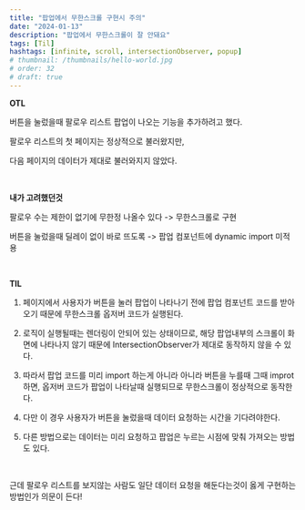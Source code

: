 ```yaml
---
title: "팝업에서 무한스크롤 구현시 주의"
date: "2024-01-13"
description: "팝업에서 무한스크롤이 잘 안돼요"
tags: [Til]
hashtags: [infinite, scroll, intersectionObserver, popup]
# thumbnail: /thumbnails/hello-world.jpg
# order: 32
# draft: true
---
```


**OTL**

버튼을 눌렀을때 팔로우 리스트 팝업이 나오는 기능을 추가하려고 했다.

팔로우 리스트의 첫 페이지는 정상적으로 불러왔지만,

다음 페이지의 데이터가 제대로 불러와지지 않았다.

<br/>

**내가 고려했던것**

팔로우 수는 제한이 없기에 무한정 나올수 있다 -> 무한스크롤로 구현

버튼을 눌렀을때 딜레이 없이 바로 뜨도록 -> 팝업 컴포넌트에 dynamic import 미적용

<br/>

**TIL**

1. 페이지에서 사용자가 버튼을 눌러 팝업이 나타나기 전에 팝업 컴포넌트 코드를 받아오기 때문에 무한스크롤 옵저버 코드가 실행된다.

2. 로직이 실행될때는 렌더링이 안되어 있는 상태이므로, 해당 팝업내부의 스크롤이 화면에 나타나지 않기 때문에 IntersectionObserver가 제대로 동작하지 않을 수 있다.

3. 따라서 팝업 코드를 미리 import 하는게 아니라 아니라 버튼을 누를때 그때 improt 하면, 옵저버 코드가 팝업이 나타날때 실행되므로 무한스크롤이 정상적으로 동작한다.

4. 다만 이 경우 사용자가 버튼을 눌렀을때 데이터 요청하는 시간을 기다려야한다.

5. 다른 방법으로는 데이터는 미리 요청하고 팝업은 누르는 시점에 맞춰 가져오는 방법도 있다.

<br/>

근데 팔로우 리스트를 보지않는 사람도 일단 데이터 요청을 해둔다는것이 옳게 구현하는 방법인가 의문이 든다!

